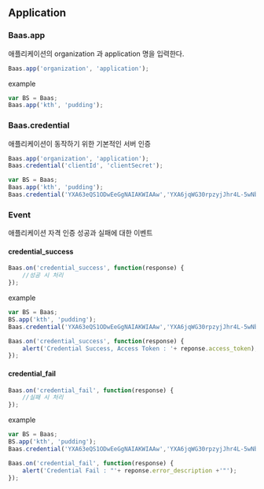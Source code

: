 
## Application

### Baas.app

애플리케이션의 organization 과 application 명을 입력한다.

```js
Baas.app('organization', 'application');
```

example

```js
var BS = Baas;
Baas.app('kth', 'pudding');
```

### Baas.credential
애플리케이션이 동작하기 위한 기본적인 서버 인증

```js
Baas.app('organization', 'application');
Baas.credential('clientId', 'clientSecret');
```

```js
var BS = Baas;
Baas.app('kth', 'pudding');
Baas.credential('YXA63eQS1ODwEeGgNAIAKWIAAw','YXA6jqWG30rpzyjJhr4L-5wNb01qVXc');
```
	
### Event
애플리케이션 자격 인증 성공과 실패에 대한 이벤트

#### credential_success

```js
Baas.on('credential_success', function(response) {
	//성공 시 처리
});
```

example

```js
var BS = Baas;
BS.app('kth', 'pudding');
Baas.credential('YXA63eQS1ODwEeGgNAIAKWIAAw','YXA6jqWG30rpzyjJhr4L-5wNb01qVXc');

Baas.on('credential_success', function(response) {
	alert('Credential Success, Access Token : '+ reponse.access_token);
});
```

#### credential_fail


```js
Baas.on('credential_fail', function(response) {
	//실패 시 처리
});
```

example

```js
var BS = Baas;
BS.app('kth', 'pudding');
Baas.credential('YXA63eQS1ODwEeGgNAIAKWIAAw','YXA6jqWG30rpzyjJhr4L-5wNb01qVXc');

Baas.on('credential_fail', function(response) {
	alert('Credential Fail : "'+ reponse.error_description +'"');
});